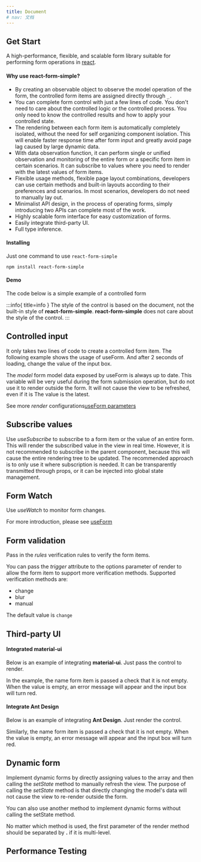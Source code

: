 ```yaml
---
title: Document
# nav: 文档
---
```


## <Mdh>Get Start</Mdh>

A high-performance, flexible, and scalable form library suitable for performing form operations in [react](https://react.dev/).

#### Why use react-form-simple?

- By creating an observable object to observe the model operation of the form, the controlled form items are assigned directly through `_.`
- You can complete form control with just a few lines of code. You don't need to care about the controlled logic or the controlled process. You only need to know the controlled results and how to apply your controlled state.
- The rendering between each form item is automatically completely isolated, without the need for self organizing component isolation. This will enable faster response time after form input and greatly avoid page lag caused by large dynamic data.
- With data observation function, it can perform single or unified observation and monitoring of the entire form or a specific form item in certain scenarios. It can subscribe to values where you need to render with the latest values of form items.
- Flexible usage methods, flexible page layout combinations, developers can use certain methods and built-in layouts according to their preferences and scenarios. In most scenarios, developers do not need to manually lay out.
- Minimalist API design, in the process of operating forms, simply introducing two APIs can complete most of the work.
- Highly scalable form interface for easy customization of forms.
- Easily integrate third-party UI.
- Full type inference.

#### Installing

Just one command to use `react-form-simple`

```
npm install react-form-simple
```

#### Demo

The code below is a simple example of a controlled form

<code src="../demos/_example.tsx"></code>
:::info{ title=info }
The style of the control is based on the document, not the built-in style of **react-form-simple**. **react-form-simple** does not care about the style of the control.
:::

## <Mdh>Controlled input</Mdh>

It only takes two lines of code to create a controlled form item. The following example shows the usage of useForm. And after 2 seconds of loading, change the value of the input box.

The _model_ form model data exposed by useForm is always up to date. This variable will be very useful during the form submission operation, but do not use it to render outside the form. It will not cause the view to be refreshed, even if it is The value is the latest.

See more _render_ configurations<a href="/intro/api#useform">useForm parameters</a>
<code src="../demos/_controller.tsx"></code>

## <Mdh>Subscribe values</Mdh>

Use _useSubscribe_ to subscribe to a form item or the value of an entire form. This will render the subscribed value in the view in real time. However, it is not recommended to subscribe in the parent component, because this will cause the entire rendering tree to be updated. The recommended approach is to only use it where subscription is needed. It can be transparently transmitted through props, or it can be injected into global state management.

<code src="../demos/_controller_sub.tsx"></code>

## <Mdh>Form Watch</Mdh>

Use _useWatch_ to monitor form changes.

For more introduction, please see <a href="/intro/api#useform">useForm</a>
<code src="../demos/_watch.tsx"></code>

## <Mdh>Form validation</Mdh>

Pass in the _rules_ verification rules to verify the form items.

You can pass the _trigger_ attribute to the options parameter of render to allow the form item to support more verification methods.
Supported verification methods are:

- change
- blur
- manual

The default value is `change`

<code src="../demos/_vaild.tsx"></code>

## <Mdh>Third-party UI</Mdh>

#### Integrated material-ui

Below is an example of integrating **material-ui**. Just pass the control to render.

In the example, the name form item is passed a check that it is not empty. When the value is empty, an error message will appear and the input box will turn red.

<code src="../demos/_ui.tsx"></code>

#### <div style="margin-top: 15px">Integrate Ant Design</div>

Below is an example of integrating **Ant Design**. Just render the control.

Similarly, the name form item is passed a check that it is not empty. When the value is empty, an error message will appear and the input box will turn red.

<code src="../demos/_ui_antd.tsx"></code>

## <Mdh>Dynamic form</Mdh>

Implement dynamic forms by directly assigning values to the array and then calling the _setState_ method to manually refresh the view. The purpose of calling the _setState_ method is that directly changing the model's data will not cause the view to re-render outside the form.
<code src="../demos/_dymic.tsx"></code>

You can also use another method to implement dynamic forms without calling the setState method.
<code src="../demos/_dymic_01.tsx"></code>

No matter which method is used, the first parameter of the render method should be separated by **.** if it is multi-level.

## <Mdh>Performance Testing</Mdh>

<code src="../demos/_performance_test.tsx"></code>

